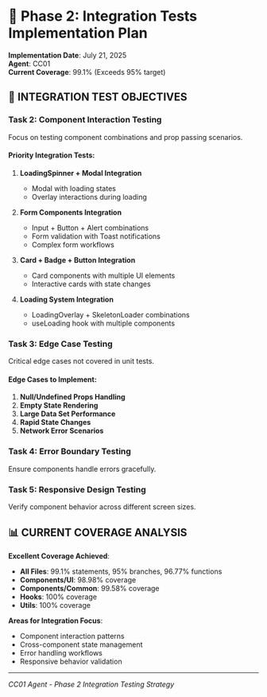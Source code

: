 # 🧪 Phase 2: Integration Tests Implementation Plan

**Implementation Date**: July 21, 2025  
**Agent**: CC01  
**Current Coverage**: 99.1% (Exceeds 95% target)

## 🎯 INTEGRATION TEST OBJECTIVES

### **Task 2: Component Interaction Testing**
Focus on testing component combinations and prop passing scenarios.

#### **Priority Integration Tests**:

1. **LoadingSpinner + Modal Integration**
   - Modal with loading states
   - Overlay interactions during loading

2. **Form Components Integration**
   - Input + Button + Alert combinations
   - Form validation with Toast notifications
   - Complex form workflows

3. **Card + Badge + Button Integration**
   - Card components with multiple UI elements
   - Interactive cards with state changes

4. **Loading System Integration**
   - LoadingOverlay + SkeletonLoader combinations
   - useLoading hook with multiple components

### **Task 3: Edge Case Testing**
Critical edge cases not covered in unit tests.

#### **Edge Cases to Implement**:

1. **Null/Undefined Props Handling**
2. **Empty State Rendering**
3. **Large Data Set Performance**
4. **Rapid State Changes**
5. **Network Error Scenarios**

### **Task 4: Error Boundary Testing**
Ensure components handle errors gracefully.

### **Task 5: Responsive Design Testing**
Verify component behavior across different screen sizes.

## 📊 CURRENT COVERAGE ANALYSIS

**Excellent Coverage Achieved**:
- **All Files**: 99.1% statements, 95% branches, 96.77% functions
- **Components/UI**: 98.98% coverage
- **Components/Common**: 99.58% coverage  
- **Hooks**: 100% coverage
- **Utils**: 100% coverage

**Areas for Integration Focus**:
- Component interaction patterns
- Cross-component state management
- Error handling workflows
- Responsive behavior validation

---
*CC01 Agent - Phase 2 Integration Testing Strategy*